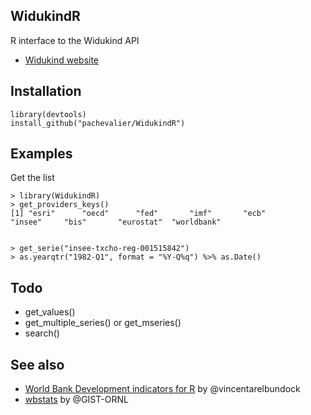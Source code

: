 
## WidukindR

R interface to the Widukind API

* [Widukind website](http://widukind.cepremap.org/)

## Installation



    library(devtools)
    install_github("pachevalier/WidukindR")


## Examples

Get the list

    > library(WidukindR)
    > get_providers_keys()
    [1] "esri"      "oecd"      "fed"       "imf"       "ecb"       "insee"     "bis"       "eurostat"  "worldbank"


    > get_serie("insee-txcho-reg-001515842")
    > as.yearqtr("1982-Q1", format = "%Y-Q%q") %>% as.Date()

## Todo

- get_values()
- get_multiple_series() or get_mseries()
- search()

## See also

- [World Bank Development indicators for R](https://github.com/vincentarelbundock/WDI) by @vincentarelbundock
- [wbstats](https://github.com/GIST-ORNL/wbstats) by @GIST-ORNL
